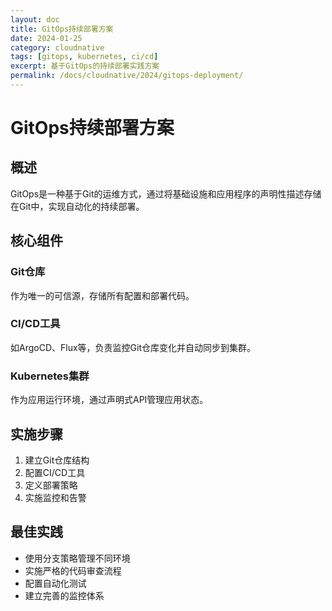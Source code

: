 ```yaml
---
layout: doc
title: GitOps持续部署方案
date: 2024-01-25
category: cloudnative
tags: [gitops, kubernetes, ci/cd]
excerpt: 基于GitOps的持续部署实践方案
permalink: /docs/cloudnative/2024/gitops-deployment/
---
```


# GitOps持续部署方案

## 概述

GitOps是一种基于Git的运维方式，通过将基础设施和应用程序的声明性描述存储在Git中，实现自动化的持续部署。

## 核心组件

### Git仓库

作为唯一的可信源，存储所有配置和部署代码。

### CI/CD工具

如ArgoCD、Flux等，负责监控Git仓库变化并自动同步到集群。

### Kubernetes集群

作为应用运行环境，通过声明式API管理应用状态。

## 实施步骤

1. 建立Git仓库结构
2. 配置CI/CD工具
3. 定义部署策略
4. 实施监控和告警

## 最佳实践

- 使用分支策略管理不同环境
- 实施严格的代码审查流程
- 配置自动化测试
- 建立完善的监控体系
